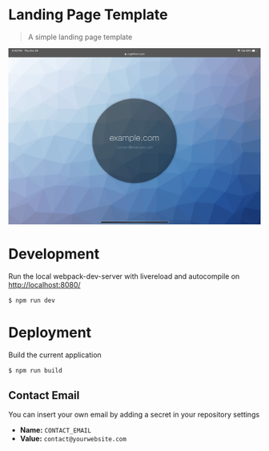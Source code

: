 Landing Page Template
===========
> A simple landing page template

![screenshot](screen.png)

# Development
Run the local webpack-dev-server with livereload and autocompile on [http://localhost:8080/](http://localhost:8080/)
```sh
$ npm run dev
```
# Deployment
Build the current application
```sh
$ npm run build
```
## Contact Email
You can insert your own email by adding a secret in your repository settings
- <b>Name:</b> `CONTACT_EMAIL`
- <b>Value:</b> `contact@yourwebsite.com`
